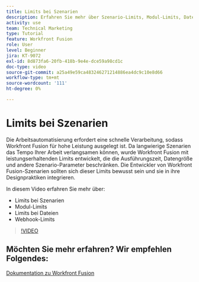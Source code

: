 ```yaml
---
title: Limits bei Szenarien
description: Erfahren Sie mehr über Szenario-Limits, Modul-Limits, Datei-Limits und Webhook-Limits in [!DNL Adobe Workfront Fusion].
activity: use
team: Technical Marketing
type: Tutorial
feature: Workfront Fusion
role: User
level: Beginner
jira: KT-9072
exl-id: 8d873fa6-20fb-418b-9e4e-dce59a98cd1c
doc-type: video
source-git-commit: a25a49e59ca483246271214886ea4dc9c10e8d66
workflow-type: tm+mt
source-wordcount: '111'
ht-degree: 0%

---
```


# Limits bei Szenarien

Die Arbeitsautomatisierung erfordert eine schnelle Verarbeitung, sodass Workfront Fusion für hohe Leistung ausgelegt ist. Da langwierige Szenarien das Tempo Ihrer Arbeit verlangsamen können, wurde Workfront Fusion mit leistungserhaltenden Limits entwickelt, die die Ausführungszeit, Datengröße und andere Szenario-Parameter beschränken. Die Entwickler von Workfront Fusion-Szenarien sollten sich dieser Limits bewusst sein und sie in ihre Designpraktiken integrieren.

In diesem Video erfahren Sie mehr über:

* Limits bei Szenarien
* Modul-Limits
* Limits bei Dateien
* Webhook-Limits

>[!VIDEO](https://video.tv.adobe.com/v/335314/?quality=12&learn=on)

## Möchten Sie mehr erfahren? Wir empfehlen Folgendes:

[Dokumentation zu Workfront Fusion](https://experienceleague.adobe.com/docs/workfront/using/adobe-workfront-fusion/workfront-fusion-2.html?lang=en)
